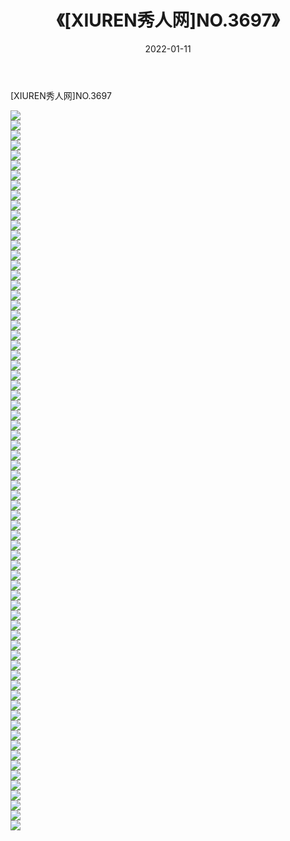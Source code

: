 ﻿---
layout: post
title:  《[XIUREN秀人网]NO.3697》
date:   2022-01-11
img: http://img.660000.xyz/Sharelink/秀人网/秀人网第04部分/[XIUREN秀人网]NO.3697/000.jpg
categories: [美女, 清纯, 唯美]
---

[XIUREN秀人网]NO.3697

 ![](http://img.660000.xyz/Sharelink/秀人网/秀人网第04部分/[XIUREN秀人网]NO.3697/001.jpg) <br>![](http://img.660000.xyz/Sharelink/秀人网/秀人网第04部分/[XIUREN秀人网]NO.3697/002.jpg) <br>![](http://img.660000.xyz/Sharelink/秀人网/秀人网第04部分/[XIUREN秀人网]NO.3697/003.jpg) <br>![](http://img.660000.xyz/Sharelink/秀人网/秀人网第04部分/[XIUREN秀人网]NO.3697/004.jpg) <br>![](http://img.660000.xyz/Sharelink/秀人网/秀人网第04部分/[XIUREN秀人网]NO.3697/005.jpg) <br>![](http://img.660000.xyz/Sharelink/秀人网/秀人网第04部分/[XIUREN秀人网]NO.3697/006.jpg) <br>![](http://img.660000.xyz/Sharelink/秀人网/秀人网第04部分/[XIUREN秀人网]NO.3697/007.jpg) <br>![](http://img.660000.xyz/Sharelink/秀人网/秀人网第04部分/[XIUREN秀人网]NO.3697/008.jpg) <br>![](http://img.660000.xyz/Sharelink/秀人网/秀人网第04部分/[XIUREN秀人网]NO.3697/009.jpg) <br>![](http://img.660000.xyz/Sharelink/秀人网/秀人网第04部分/[XIUREN秀人网]NO.3697/010.jpg) <br>![](http://img.660000.xyz/Sharelink/秀人网/秀人网第04部分/[XIUREN秀人网]NO.3697/011.jpg) <br>![](http://img.660000.xyz/Sharelink/秀人网/秀人网第04部分/[XIUREN秀人网]NO.3697/012.jpg) <br>![](http://img.660000.xyz/Sharelink/秀人网/秀人网第04部分/[XIUREN秀人网]NO.3697/013.jpg) <br>![](http://img.660000.xyz/Sharelink/秀人网/秀人网第04部分/[XIUREN秀人网]NO.3697/014.jpg) <br>![](http://img.660000.xyz/Sharelink/秀人网/秀人网第04部分/[XIUREN秀人网]NO.3697/015.jpg) <br>![](http://img.660000.xyz/Sharelink/秀人网/秀人网第04部分/[XIUREN秀人网]NO.3697/016.jpg) <br>![](http://img.660000.xyz/Sharelink/秀人网/秀人网第04部分/[XIUREN秀人网]NO.3697/017.jpg) <br>![](http://img.660000.xyz/Sharelink/秀人网/秀人网第04部分/[XIUREN秀人网]NO.3697/018.jpg) <br>![](http://img.660000.xyz/Sharelink/秀人网/秀人网第04部分/[XIUREN秀人网]NO.3697/019.jpg) <br>![](http://img.660000.xyz/Sharelink/秀人网/秀人网第04部分/[XIUREN秀人网]NO.3697/020.jpg) <br>![](http://img.660000.xyz/Sharelink/秀人网/秀人网第04部分/[XIUREN秀人网]NO.3697/021.jpg) <br>![](http://img.660000.xyz/Sharelink/秀人网/秀人网第04部分/[XIUREN秀人网]NO.3697/022.jpg) <br>![](http://img.660000.xyz/Sharelink/秀人网/秀人网第04部分/[XIUREN秀人网]NO.3697/023.jpg) <br>![](http://img.660000.xyz/Sharelink/秀人网/秀人网第04部分/[XIUREN秀人网]NO.3697/024.jpg) <br>![](http://img.660000.xyz/Sharelink/秀人网/秀人网第04部分/[XIUREN秀人网]NO.3697/025.jpg) <br>![](http://img.660000.xyz/Sharelink/秀人网/秀人网第04部分/[XIUREN秀人网]NO.3697/026.jpg) <br>![](http://img.660000.xyz/Sharelink/秀人网/秀人网第04部分/[XIUREN秀人网]NO.3697/027.jpg) <br>![](http://img.660000.xyz/Sharelink/秀人网/秀人网第04部分/[XIUREN秀人网]NO.3697/028.jpg) <br>![](http://img.660000.xyz/Sharelink/秀人网/秀人网第04部分/[XIUREN秀人网]NO.3697/029.jpg) <br>![](http://img.660000.xyz/Sharelink/秀人网/秀人网第04部分/[XIUREN秀人网]NO.3697/030.jpg) <br>![](http://img.660000.xyz/Sharelink/秀人网/秀人网第04部分/[XIUREN秀人网]NO.3697/031.jpg) <br>![](http://img.660000.xyz/Sharelink/秀人网/秀人网第04部分/[XIUREN秀人网]NO.3697/032.jpg) <br>![](http://img.660000.xyz/Sharelink/秀人网/秀人网第04部分/[XIUREN秀人网]NO.3697/033.jpg) <br>![](http://img.660000.xyz/Sharelink/秀人网/秀人网第04部分/[XIUREN秀人网]NO.3697/034.jpg) <br>![](http://img.660000.xyz/Sharelink/秀人网/秀人网第04部分/[XIUREN秀人网]NO.3697/035.jpg) <br>![](http://img.660000.xyz/Sharelink/秀人网/秀人网第04部分/[XIUREN秀人网]NO.3697/036.jpg) <br>![](http://img.660000.xyz/Sharelink/秀人网/秀人网第04部分/[XIUREN秀人网]NO.3697/037.jpg) <br>![](http://img.660000.xyz/Sharelink/秀人网/秀人网第04部分/[XIUREN秀人网]NO.3697/038.jpg) <br>![](http://img.660000.xyz/Sharelink/秀人网/秀人网第04部分/[XIUREN秀人网]NO.3697/039.jpg) <br>![](http://img.660000.xyz/Sharelink/秀人网/秀人网第04部分/[XIUREN秀人网]NO.3697/040.jpg) <br>![](http://img.660000.xyz/Sharelink/秀人网/秀人网第04部分/[XIUREN秀人网]NO.3697/041.jpg) <br>![](http://img.660000.xyz/Sharelink/秀人网/秀人网第04部分/[XIUREN秀人网]NO.3697/042.jpg) <br>![](http://img.660000.xyz/Sharelink/秀人网/秀人网第04部分/[XIUREN秀人网]NO.3697/043.jpg) <br>![](http://img.660000.xyz/Sharelink/秀人网/秀人网第04部分/[XIUREN秀人网]NO.3697/044.jpg) <br>![](http://img.660000.xyz/Sharelink/秀人网/秀人网第04部分/[XIUREN秀人网]NO.3697/045.jpg) <br>![](http://img.660000.xyz/Sharelink/秀人网/秀人网第04部分/[XIUREN秀人网]NO.3697/046.jpg) <br>![](http://img.660000.xyz/Sharelink/秀人网/秀人网第04部分/[XIUREN秀人网]NO.3697/047.jpg) <br>![](http://img.660000.xyz/Sharelink/秀人网/秀人网第04部分/[XIUREN秀人网]NO.3697/048.jpg) <br>![](http://img.660000.xyz/Sharelink/秀人网/秀人网第04部分/[XIUREN秀人网]NO.3697/049.jpg) <br>![](http://img.660000.xyz/Sharelink/秀人网/秀人网第04部分/[XIUREN秀人网]NO.3697/050.jpg) <br>![](http://img.660000.xyz/Sharelink/秀人网/秀人网第04部分/[XIUREN秀人网]NO.3697/051.jpg) <br>![](http://img.660000.xyz/Sharelink/秀人网/秀人网第04部分/[XIUREN秀人网]NO.3697/052.jpg) <br>![](http://img.660000.xyz/Sharelink/秀人网/秀人网第04部分/[XIUREN秀人网]NO.3697/053.jpg) <br>![](http://img.660000.xyz/Sharelink/秀人网/秀人网第04部分/[XIUREN秀人网]NO.3697/054.jpg) <br>![](http://img.660000.xyz/Sharelink/秀人网/秀人网第04部分/[XIUREN秀人网]NO.3697/055.jpg) <br>![](http://img.660000.xyz/Sharelink/秀人网/秀人网第04部分/[XIUREN秀人网]NO.3697/056.jpg) <br>![](http://img.660000.xyz/Sharelink/秀人网/秀人网第04部分/[XIUREN秀人网]NO.3697/057.jpg) <br>![](http://img.660000.xyz/Sharelink/秀人网/秀人网第04部分/[XIUREN秀人网]NO.3697/058.jpg) <br>![](http://img.660000.xyz/Sharelink/秀人网/秀人网第04部分/[XIUREN秀人网]NO.3697/059.jpg) <br>![](http://img.660000.xyz/Sharelink/秀人网/秀人网第04部分/[XIUREN秀人网]NO.3697/060.jpg) <br>![](http://img.660000.xyz/Sharelink/秀人网/秀人网第04部分/[XIUREN秀人网]NO.3697/061.jpg) <br>![](http://img.660000.xyz/Sharelink/秀人网/秀人网第04部分/[XIUREN秀人网]NO.3697/062.jpg) <br>![](http://img.660000.xyz/Sharelink/秀人网/秀人网第04部分/[XIUREN秀人网]NO.3697/063.jpg) <br>![](http://img.660000.xyz/Sharelink/秀人网/秀人网第04部分/[XIUREN秀人网]NO.3697/064.jpg) <br>![](http://img.660000.xyz/Sharelink/秀人网/秀人网第04部分/[XIUREN秀人网]NO.3697/065.jpg) <br>![](http://img.660000.xyz/Sharelink/秀人网/秀人网第04部分/[XIUREN秀人网]NO.3697/066.jpg) <br>![](http://img.660000.xyz/Sharelink/秀人网/秀人网第04部分/[XIUREN秀人网]NO.3697/067.jpg) <br>![](http://img.660000.xyz/Sharelink/秀人网/秀人网第04部分/[XIUREN秀人网]NO.3697/068.jpg) <br>![](http://img.660000.xyz/Sharelink/秀人网/秀人网第04部分/[XIUREN秀人网]NO.3697/069.jpg) <br>![](http://img.660000.xyz/Sharelink/秀人网/秀人网第04部分/[XIUREN秀人网]NO.3697/070.jpg) <br>![](http://img.660000.xyz/Sharelink/秀人网/秀人网第04部分/[XIUREN秀人网]NO.3697/071.jpg) <br>![](http://img.660000.xyz/Sharelink/秀人网/秀人网第04部分/[XIUREN秀人网]NO.3697/072.jpg) <br>